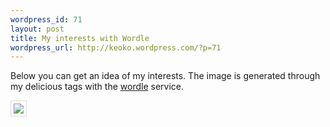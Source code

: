 ```yaml
--- 
wordpress_id: 71
layout: post
title: My interests with Wordle
wordpress_url: http://keoko.wordpress.com/?p=71
---
```

Below you can get an idea of my interests. The image is generated through my delicious tags with the <a href="http://www.wordle.net">wordle</a> service.

<a href="http://www.wordle.net/gallery/wrdl/406973/keoko" title="keoko"><img src="http://www.wordle.net/thumb/wrdl/406973/keoko" style="border:1px solid #ddd;padding:4px;"></a>
